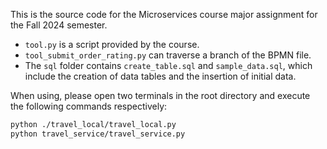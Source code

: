 This is the source code for the Microservices course major assignment for the Fall 2024 semester.

- `tool.py` is a script provided by the course.
- `tool_submit_order_rating.py` can traverse a branch of the BPMN file.
- The `sql` folder contains `create_table.sql` and `sample_data.sql`, which include the creation of data tables and the insertion of initial data.

When using, please open two terminals in the root directory and execute the following commands respectively:

```bash
python ./travel_local/travel_local.py
python travel_service/travel_service.py
```
